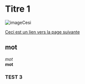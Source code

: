 # Titre 1

![imageCesi](https://www.cesi.fr/wp-content/uploads/2018/11/logo-CESI.png)

[Ceci est un lien vers la page suivante](exempleMarkdown2.md)

## mot
*mot*  
**mot**

### TEST 3
